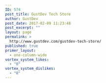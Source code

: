 ```yaml
---
ID: 574
post_title: GustDev Tech Store
author: GustDev
post_date: 2017-02-09 11:23:48
post_excerpt: ""
layout: page
permalink: >
  http://www.gustdev.com/gustdev-tech-store/
published: true
primer_layout:
  - one-column-wide
vortex_system_likes:
  - "0"
vortex_system_dislikes:
  - "0"
---
```

